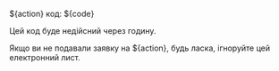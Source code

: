 ${action} код: ${code}

Цей код буде недійсний через годину.

Якщо ви не подавали заявку на ${action}, будь ласка, ігноруйте цей електронний лист.
